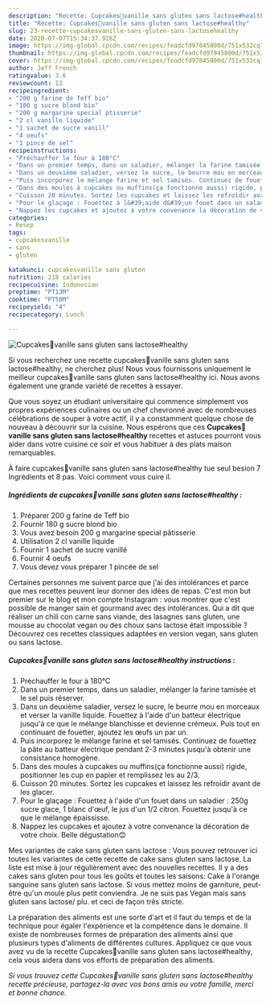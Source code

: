 ```yaml
---
description: "Recette: Cupcakes🧁vanille sans gluten sans lactose#healthy"
title: "Recette: Cupcakes🧁vanille sans gluten sans lactose#healthy"
slug: 23-recette-cupcakesvanille-sans-gluten-sans-lactosehealthy
date: 2020-07-07T15:34:37.926Z
image: https://img-global.cpcdn.com/recipes/feadcfd97045800d/751x532cq70/cupcakes🧁vanille-sans-gluten-sans-lactosehealthy-photo-principale-de-la-recette.jpg
thumbnail: https://img-global.cpcdn.com/recipes/feadcfd97045800d/751x532cq70/cupcakes🧁vanille-sans-gluten-sans-lactosehealthy-photo-principale-de-la-recette.jpg
cover: https://img-global.cpcdn.com/recipes/feadcfd97045800d/751x532cq70/cupcakes🧁vanille-sans-gluten-sans-lactosehealthy-photo-principale-de-la-recette.jpg
author: Jeff French
ratingvalue: 3.6
reviewcount: 12
recipeingredient:
- "200 g farine de Teff bio"
- "180 g sucre blond bio"
- "200 g margarine special ptisserie"
- "2 cl vanille liquide"
- "1 sachet de sucre vanill"
- "4 oeufs"
- "1 pince de sel"
recipeinstructions:
- "Préchauffer le four à 180°C"
- "Dans un premier temps, dans un saladier, mélanger la farine tamisée et le sel puis réserver."
- "Dans un deuxième saladier, versez le sucre, le beurre mou en morceaux et verser la vanille liquide. Fouettez à l&#39;aide d&#39;un batteur électrique jusqu&#39;à ce que le mélange blanchisse et devienne crémeux. Puis tout en continuant de fouetter, ajoutez les œufs un par un."
- "Puis incorporez le mélange farine et sel tamisés. Continuez de fouettez la pâte au batteur électrique pendant 2-3 minutes jusqu&#39;à obtenir une consistance homogène."
- "Dans des moules à cupcakes ou muffins(ça fonctionne aussi) rigide, positionner les cup en papier et remplissez les au 2/3."
- "Cuisson 20 minutes. Sortez les cupcakes et laissez les refroidir avant de les glacer."
- "Pour le glaçage : Fouettez à l&#39;aide d&#39;un fouet dans un saladier : 250g sucre glace, 1 blanc d&#39;œuf, le jus d&#39;un 1/2 citron. Fouettez jusqu&#39;à ce que le mélange épaississe."
- "Nappez les cupcakes et ajoutez à votre convenance la décoration de votre choix. Belle dégustation😊"
categories:
- Resep
tags:
- cupcakesvanille
- sans
- gluten

katakunci: cupcakesvanille sans gluten 
nutrition: 218 calories
recipecuisine: Indonesian
preptime: "PT13M"
cooktime: "PT58M"
recipeyield: "4"
recipecategory: Lunch

---
```



![Cupcakes🧁vanille sans gluten sans lactose#healthy](https://img-global.cpcdn.com/recipes/feadcfd97045800d/751x532cq70/cupcakes🧁vanille-sans-gluten-sans-lactosehealthy-photo-principale-de-la-recette.jpg)

Si vous recherchez une recette cupcakes🧁vanille sans gluten sans lactose#healthy, ne cherchez plus! Nous vous fournissons uniquement le meilleur cupcakes🧁vanille sans gluten sans lactose#healthy ici. Nous avons également une grande variété de recettes à essayer.

Que vous soyez un étudiant universitaire qui commence simplement vos propres expériences culinaires ou un chef chevronné avec de nombreuses célébrations de souper à votre actif, il y a constamment quelque chose de nouveau à découvrir sur la cuisine. Nous espérons que ces <strong> Cupcakes🧁vanille sans gluten sans lactose#healthy </strong> recettes et astuces pourront vous aider dans votre cuisine ce soir et vous habituer à des plats maison remarquables.

<!--inarticleads1-->

À faire cupcakes🧁vanille sans gluten sans lactose#healthy tue seul besion 7 Ingrédients et 8 pas. Voici comment vous cuire il.

##### Ingrédients de cupcakes🧁vanille sans gluten sans lactose#healthy :

1. Préparer 200 g farine de Teff bio
1. Fournir 180 g sucre blond bio
1. Vous avez besoin 200 g margarine special pâtisserie
1. Utilisation 2 cl vanille liquide
1. Fournir 1 sachet de sucre vanillé
1. Fournir 4 oeufs
1. Vous devez vous préparer 1 pincée de sel


Certaines personnes me suivent parce que j&#39;ai des intolérances et parce que mes recettes peuvent leur donner des idées de repas. C&#39;est mon but premier sur le blog et mon compte Instagram : vous montrer que c&#39;est possible de manger sain et gourmand avec des intolérances. Qui a dit que réaliser un chili con carne sans viande, des lasagnes sans gluten, une mousse au chocolat vegan ou des choux sans lactose était impossible ? Découvrez ces recettes classiques adaptées en version vegan, sans gluten ou sans lactose. 

<!--inarticleads2-->

##### Cupcakes🧁vanille sans gluten sans lactose#healthy instructions :

1. Préchauffer le four à 180°C
1. Dans un premier temps, dans un saladier, mélanger la farine tamisée et le sel puis réserver.
1. Dans un deuxième saladier, versez le sucre, le beurre mou en morceaux et verser la vanille liquide. Fouettez à l&#39;aide d&#39;un batteur électrique jusqu&#39;à ce que le mélange blanchisse et devienne crémeux. Puis tout en continuant de fouetter, ajoutez les œufs un par un.
1. Puis incorporez le mélange farine et sel tamisés. Continuez de fouettez la pâte au batteur électrique pendant 2-3 minutes jusqu&#39;à obtenir une consistance homogène.
1. Dans des moules à cupcakes ou muffins(ça fonctionne aussi) rigide, positionner les cup en papier et remplissez les au 2/3.
1. Cuisson 20 minutes. Sortez les cupcakes et laissez les refroidir avant de les glacer.
1. Pour le glaçage : Fouettez à l&#39;aide d&#39;un fouet dans un saladier : 250g sucre glace, 1 blanc d&#39;œuf, le jus d&#39;un 1/2 citron. Fouettez jusqu&#39;à ce que le mélange épaississe.
1. Nappez les cupcakes et ajoutez à votre convenance la décoration de votre choix. Belle dégustation😊


Mes variantes de cake sans gluten sans lactose : Vous pouvez retrouver ici toutes les variantes de cette recette de cake sans gluten sans lactose. La liste est mise à jour régulièrement avec des nouvelles recettes. Il y a des cakes sans gluten pour tous les goûts et toutes les saisons: Cake à l&#39;orange sanguine sans gluten sans lactose. Si vous mettez moins de garniture, peut-être qu&#39;un moule plus petit conviendra. Je ne suis pas Vegan mais sans gluten sans lactose/ plu. et ceci de façon très stricte. 

<!--inarticleads1-->

<p>
La préparation des aliments est une sorte d'art et il faut du temps et de la technique pour égaler l'expérience et la compétence dans le domaine. Il existe de nombreuses formes de préparation des aliments ainsi que plusieurs types d'aliments de différentes cultures. Appliquez ce que vous avez vu de la recette Cupcakes🧁vanille sans gluten sans lactose#healthy, cela vous aidera dans vos efforts de préparation des aliments.
</p>

<p>
<i>Si vous trouvez cette Cupcakes🧁vanille sans gluten sans lactose#healthy recette précieuse, partagez-la avec vos bons amis ou votre famille, merci et bonne chance.</i>
</p>

